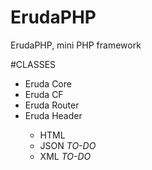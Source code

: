 ErudaPHP
========

ErudaPHP, mini PHP framework


#CLASSES
* Eruda Core
* Eruda CF
* Eruda Router
* Eruda Header <ABSTRACT>
    * HTML
    * JSON *TO-DO*
    * XML *TO-DO*
